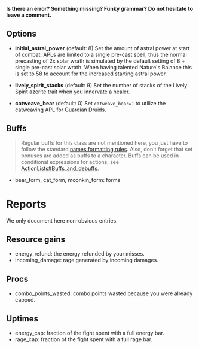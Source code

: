 **Is there an error? Something missing? Funky grammar? Do not hesitate to leave a comment.**

## Options

* **initial_astral_power** (default: 8) Set the amount of astral power at start of combat. APLs are limited to a single pre-cast spell, thus the normal precasting of 2x solar wrath is simulated by the default setting of 8 + single pre-cast solar wrath. When having talented Nature's Balance this is set to 58 to account for the increased starting astral power.

* **lively_spirit_stacks** (default: 9) Set the number of stacks of the Lively Spirit azerite trait when you innervate a healer.

* **catweave_bear** (default: 0) Set `catweave_bear=1` to utilize the catweaving APL for Guardian Druids.

## Buffs
> Regular buffs for this class are not mentioned here, you just have to follow the standard [names formatting rules](TextualConfigurationInterface#Names_formatting.md). Also, don't forget that set bonuses are added as buffs to a character. Buffs can be used in conditional expressions for actions, see [ActionLists#Buffs\_and\_debuffs](ActionLists#Buffs_and_debuffs).

  * bear\_form, cat\_form, moonkin\_form: forms

# Reports
We only document here non-obvious entries.

## Resource gains
  * energy\_refund: the energy refunded by your misses.
  * incoming\_damage: rage generated by incoming damages.

## Procs
  * combo\_points\_wasted: combo points wasted because you were already capped.

## Uptimes
  * energy\_cap: fraction of the fight spent with a full energy bar.
  * rage\_cap: fraction of the fight spent with a full rage bar.